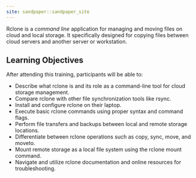 ```yaml
---
site: sandpaper::sandpaper_site
---
```


Rclone is a *command line* application for managing and moving files on cloud and local storage. It  specifically designed for copying files between cloud servers and another server or workstation.

## Learning Objectives 

After attending this training, participants will be able to:

- Describe what rclone is and its role as a command-line tool for cloud storage management.  
- Compare rclone with other file synchronization tools like rsync.  
- Install and configure rclone on their laptop.  
- Execute basic rclone commands using proper syntax and command flags.  
- Perform file transfers and backups between local and remote storage locations.  
- Differentiate between rclone operations such as copy, sync, move, and moveto.  
- Mount remote storage as a local file system using the rclone mount command.  
- Navigate and utilize rclone documentation and online resources for troubleshooting.

